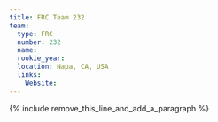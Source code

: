 ```yaml
---
title: FRC Team 232
team:
  type: FRC
  number: 232
  name:
  rookie_year:
  location: Napa, CA, USA
  links:
    Website:
---
```


{% include remove_this_line_and_add_a_paragraph %}